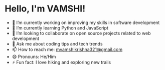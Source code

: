 # Hello, I'm VAMSHI!

- 🔭 I’m currently working on improving my skills in software development
- 🌱 I’m currently learning Python and JavaScript
- 👯 I’m looking to collaborate on open source projects related to web development
- 💬 Ask me about coding tips and tech trends
- 📫 How to reach me: mvamshikrishna321@gmail.com
- 😄 Pronouns: He/Him
- ⚡ Fun fact: I love hiking and exploring new trails
